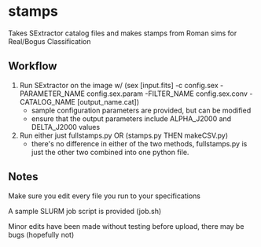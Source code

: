 # stamps
Takes SExtractor catalog files and makes stamps from Roman sims for Real/Bogus Classification

Workflow
-
1. Run SExtractor on the image w/ (sex [input.fits] -c config.sex -PARAMETER_NAME config.sex.param -FILTER_NAME config.sex.conv -CATALOG_NAME [output_name.cat])
    - sample configuration parameters are provided, but can be modified
    - ensure that the output parameters include ALPHA_J2000 and DELTA_J2000 values
2. Run either just fullstamps.py OR (stamps.py THEN makeCSV.py)
    - there's no difference in either of the two methods, fullstamps.py is just the other two combined into one python file.
  
Notes
-
Make sure you edit every file you run to your specifications

A sample SLURM job script is provided (job.sh)

Minor edits have been made without testing before upload, there may be bugs (hopefully not)
